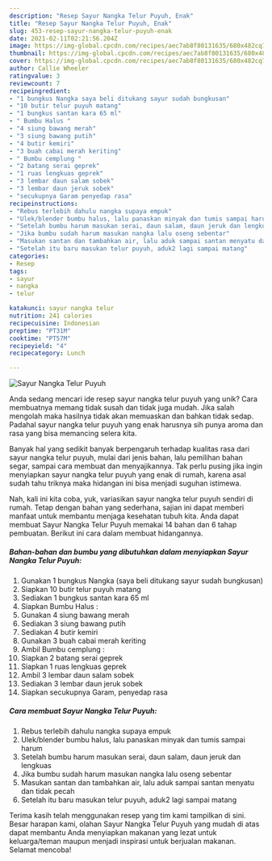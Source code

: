 ```yaml
---
description: "Resep Sayur Nangka Telur Puyuh, Enak"
title: "Resep Sayur Nangka Telur Puyuh, Enak"
slug: 453-resep-sayur-nangka-telur-puyuh-enak
date: 2021-02-11T02:21:56.204Z
image: https://img-global.cpcdn.com/recipes/aec7ab8f80131635/680x482cq70/sayur-nangka-telur-puyuh-foto-resep-utama.jpg
thumbnail: https://img-global.cpcdn.com/recipes/aec7ab8f80131635/680x482cq70/sayur-nangka-telur-puyuh-foto-resep-utama.jpg
cover: https://img-global.cpcdn.com/recipes/aec7ab8f80131635/680x482cq70/sayur-nangka-telur-puyuh-foto-resep-utama.jpg
author: Callie Wheeler
ratingvalue: 3
reviewcount: 7
recipeingredient:
- "1 bungkus Nangka saya beli ditukang sayur sudah bungkusan"
- "10 butir telur puyuh matang"
- "1 bungkus santan kara 65 ml"
- " Bumbu Halus "
- "4 siung bawang merah"
- "3 siung bawang putih"
- "4 butir kemiri"
- "3 buah cabai merah keriting"
- " Bumbu cemplung "
- "2 batang serai geprek"
- "1 ruas lengkuas geprek"
- "3 lembar daun salam sobek"
- "3 lembar daun jeruk sobek"
- "secukupnya Garam penyedap rasa"
recipeinstructions:
- "Rebus terlebih dahulu nangka supaya empuk"
- "Ulek/blender bumbu halus, lalu panaskan minyak dan tumis sampai harum"
- "Setelah bumbu harum masukan serai, daun salam, daun jeruk dan lengkuas"
- "Jika bumbu sudah harum masukan nangka lalu oseng sebentar"
- "Masukan santan dan tambahkan air, lalu aduk sampai santan menyatu dan tidak pecah"
- "Setelah itu baru masukan telur puyuh, aduk2 lagi sampai matang"
categories:
- Resep
tags:
- sayur
- nangka
- telur

katakunci: sayur nangka telur 
nutrition: 241 calories
recipecuisine: Indonesian
preptime: "PT31M"
cooktime: "PT57M"
recipeyield: "4"
recipecategory: Lunch

---
```



![Sayur Nangka Telur Puyuh](https://img-global.cpcdn.com/recipes/aec7ab8f80131635/680x482cq70/sayur-nangka-telur-puyuh-foto-resep-utama.jpg)

Anda sedang mencari ide resep sayur nangka telur puyuh yang unik? Cara membuatnya memang tidak susah dan tidak juga mudah. Jika salah mengolah maka hasilnya tidak akan memuaskan dan bahkan tidak sedap. Padahal sayur nangka telur puyuh yang enak harusnya sih punya aroma dan rasa yang bisa memancing selera kita.

Banyak hal yang sedikit banyak berpengaruh terhadap kualitas rasa dari sayur nangka telur puyuh, mulai dari jenis bahan, lalu pemilihan bahan segar, sampai cara membuat dan menyajikannya. Tak perlu pusing jika ingin menyiapkan sayur nangka telur puyuh yang enak di rumah, karena asal sudah tahu triknya maka hidangan ini bisa menjadi suguhan istimewa.




Nah, kali ini kita coba, yuk, variasikan sayur nangka telur puyuh sendiri di rumah. Tetap dengan bahan yang sederhana, sajian ini dapat memberi manfaat untuk membantu menjaga kesehatan tubuh kita. Anda dapat membuat Sayur Nangka Telur Puyuh memakai 14 bahan dan 6 tahap pembuatan. Berikut ini cara dalam membuat hidangannya.

<!--inarticleads1-->

##### Bahan-bahan dan bumbu yang dibutuhkan dalam menyiapkan Sayur Nangka Telur Puyuh:

1. Gunakan 1 bungkus Nangka (saya beli ditukang sayur sudah bungkusan)
1. Siapkan 10 butir telur puyuh matang
1. Sediakan 1 bungkus santan kara 65 ml
1. Siapkan  Bumbu Halus :
1. Gunakan 4 siung bawang merah
1. Sediakan 3 siung bawang putih
1. Sediakan 4 butir kemiri
1. Gunakan 3 buah cabai merah keriting
1. Ambil  Bumbu cemplung :
1. Siapkan 2 batang serai geprek
1. Siapkan 1 ruas lengkuas geprek
1. Ambil 3 lembar daun salam sobek
1. Sediakan 3 lembar daun jeruk sobek
1. Siapkan secukupnya Garam, penyedap rasa




<!--inarticleads2-->

##### Cara membuat Sayur Nangka Telur Puyuh:

1. Rebus terlebih dahulu nangka supaya empuk
1. Ulek/blender bumbu halus, lalu panaskan minyak dan tumis sampai harum
1. Setelah bumbu harum masukan serai, daun salam, daun jeruk dan lengkuas
1. Jika bumbu sudah harum masukan nangka lalu oseng sebentar
1. Masukan santan dan tambahkan air, lalu aduk sampai santan menyatu dan tidak pecah
1. Setelah itu baru masukan telur puyuh, aduk2 lagi sampai matang




Terima kasih telah menggunakan resep yang tim kami tampilkan di sini. Besar harapan kami, olahan Sayur Nangka Telur Puyuh yang mudah di atas dapat membantu Anda menyiapkan makanan yang lezat untuk keluarga/teman maupun menjadi inspirasi untuk berjualan makanan. Selamat mencoba!

